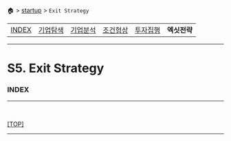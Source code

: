 🏠 > [startup](../) > `Exit Strategy`

<table>
  <tr>
    <td><a href="Readme.md">INDEX </a></td>
    <td><a href="../S1_Exploration/" >기업탐색</a></td>
    <td><a href="../S2_Analysis/" >기업분석</a></td>
    <td><a href="../S3_Negotiation/" >조건협상</a></td>
    <td><a href="../S4_Execution/" >투자집행</a></td>
    <td><b href="../S5_Exit/" >엑싯전략</b></td>
  </tr>
</table>

---
# S5. Exit Strategy

### INDEX

---

<br/>

[[TOP]](#index)

---